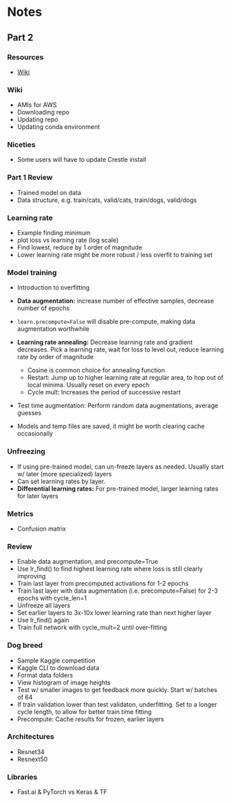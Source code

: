 # Notes

## Part 2

### Resources

 - [Wiki](http://forums.fast.ai/t/wiki-lesson-2/7452)

### Wiki

 - AMIs for AWS
 - Downloading repo
 - Updating repo
 - Updating conda environment

### Niceties
 
 - Some users will have to update Crestle install 


### Part 1 Review

 - Trained model on data
 - Data structure, e.g. train/cats, valid/cats, train/dogs, valid/dogs

### Learning rate

 - Example finding minimum
 - plot loss vs learning rate (log scale)
 - Find lowest, reduce by 1 order of magnitude
 - Lower learning rate might be more robust / less overfit to training set
 
### Model training

 - Introduction to overfitting
 - **Data augmentation:** increase number of effective samples, decrease number of epochs
 - `learn.precompute=False` will disable pre-compute, making data augmentation worthwhile
 - **Learning rate annealing:** Decrease learning rate and gradient decreases. Pick a learning rate, wait for loss to level out, reduce learning rate by order of magnitude
   - Cosine is common choice for annealing function
   - Restart: Jump up to higher learning rate at regular area, to hop out of local minima. Usually reset on every epoch
   - Cycle mult: Increases the period of successive restart
 - Test time augmentation: Perform random data augmentations, average guesses

 - Models and temp files are saved, it might be worth clearing cache occasionally

### Unfreezing

 - If using pre-trained model, can un-freeze layers as needed. Usually start w/ later (more specialized) layers
 - Can set learning rates by layer. 
 - **Differential learning rates:** For pre-trained model, larger learning rates for later layers

### Metrics

 - Confusion matrix

### Review

 - Enable data augmentation, and precompute=True
 - Use lr_find() to find highest learning rate where loss is still clearly improving
 - Train last layer from precomputed activations for 1-2 epochs
 - Train last layer with data augmentation (i.e. precompute=False) for 2-3 epochs with cycle_len=1
 - Unfreeze all layers
 - Set earlier layers to 3x-10x lower learning rate than next higher layer
 - Use lr_find() again
 - Train full network with cycle_mult=2 until over-fitting

### Dog breed

 - Sample Kaggle competition
 - Kaggle CLI to download data
 - Format data folders
 - View histogram of image heights
 - Test w/ smaller images to get feedback more quickly. Start w/ batches of 64
 - If train validation lower than test validaton, underfitting. Set to a longer cycle length, to allow for better train time fitting
 - Precompute: Cache results for frozen, earlier layers

### Architectures

 - Resnet34
 - Resnext50
### Libraries

 - Fast.ai & PyTorch vs Keras & TF